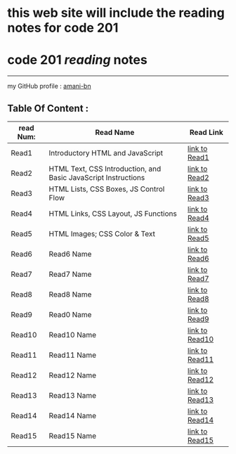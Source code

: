 # this web site will include the reading notes for code 201

# **code 201 *reading* notes**

<hr>

 my  GitHub profile : [ amani-bn  ](https://github.com/amani-bn)


 ## Table Of Content :
 
|read Num: |Read Name|Read Link                                |
|----------|---------|---------                                |
|Read1     |Introductory HTML and JavaScript|[link to Read1](https://amani-bn.github.io/reading-notes201/class-01) |
|Read2     |HTML Text, CSS Introduction, and Basic JavaScript Instructions|[link to Read2](https://amani-bn.github.io/reading-notes201/class-02)                                  |
|Read3     |HTML Lists, CSS Boxes, JS Control Flow|[link to Read3](https://amani-bn.github.io/reading-notes201/class-03)                       |
|Read4     |HTML Links, CSS Layout, JS Functions|[link to Read4](https://amani-bn.github.io/reading-notes201/class-04)                       |
|Read5     |HTML Images; CSS Color & Text|[link to Read5](https://amani-bn.github.io/reading-notes201/class-05)                       |
|Read6     |Read6 Name|[link to Read6]()                       |
|Read7     |Read7 Name|[link to Read7]()                       |
|Read8     |Read8 Name|[link to Read8]()                       |
|Read9     |Read0 Name|[link to Read9]()                       |
|Read10    |Read10 Name|[link to Read10]()                     |
|Read11    |Read11 Name|[link to Read11]()                     |
|Read12    |Read12 Name|[link to Read12]()                     |
|Read13    |Read13 Name|[link to Read13]()                     |
|Read14    |Read14 Name|[link to Read14]()                     |
|Read15    |Read15 Name|[link to Read15]()                     |
